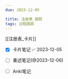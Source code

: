 ```yaml
---
due: 2023-12-05 

title: 注册表_跟踪
tags: 过程跟踪
---
```


[[注册表_卡片]]
- [x] 卡片笔记 ✅ 2023-12-05
- [ ] 重述笔记(@2023-12-06)
- [ ] Anki笔记



